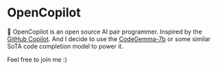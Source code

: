 # OpenCopilot
🥳 OpenCopilot is an open source AI pair programmer. Inspired by the [GitHub Copilot](https://github.com/features/copilot). 
And I decide to use the [CodeGemma-7b](https://huggingface.co/TechxGenus/CodeGemma-7b) or some similar SoTA code completion model to power it.

Feel free to join me :)